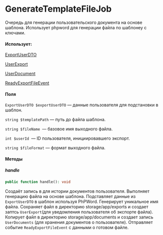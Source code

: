 # GenerateTemplateFileJob

Очередь для генерации пользовательского документа на основе шаблона. Использует phpword для генерации файла по шаблонеу с ключами.

#### Использует:

[ExportUserDTO](/app/DTO/User/ExportUserDTO.md)

[UserExport](/app/Models/Export/UserExport.md)

[UserDocument](/app/Models/User/UserDocument.md)

[ReadyExportFileEvent](/app/Events/ReadyExportFileEvent.md)

#### Поля

`ExportUserDTO $exportUserDTO` — данные пользователя для подстановки в шаблон.

`string $templatePath` — путь до файла шаблона.

`string $fileName `— базовое имя выходного файла.

`int $userId `— ID пользователя, инициировавшего экспорт.

`string $fileFormat` — формат выходного файла.

#### Методы
##### handle
```php
public function handle(): void
```

Создаёт запись в  для истории документов пользователя.
Выполняет генерацию файла на основе шаблона. Подставляет данные из `ExportUserDTO` в шаблон используя PhPWord. Генерирует уникальное имя файла. Сохраняет файл в директорию storage/app/exports и создает заптсь `UserExport`(для уведомления пользователя об экспорте файла). Копирует файл в директорию storage/app/documents и создает запись `UserDocuments` (для хранения документов о пользователе). Отправляет событие `ReadyExportFileEvent` с данными о готовом файле.
